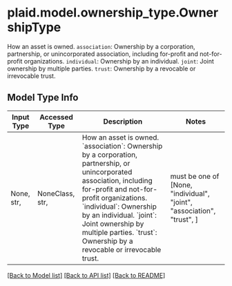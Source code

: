 # plaid.model.ownership_type.OwnershipType

How an asset is owned.  `association`: Ownership by a corporation, partnership, or unincorporated association, including for-profit and not-for-profit organizations. `individual`: Ownership by an individual. `joint`: Joint ownership by multiple parties. `trust`: Ownership by a revocable or irrevocable trust.

## Model Type Info
Input Type | Accessed Type | Description | Notes
------------ | ------------- | ------------- | -------------
None, str,  | NoneClass, str,  | How an asset is owned.  &#x60;association&#x60;: Ownership by a corporation, partnership, or unincorporated association, including for-profit and not-for-profit organizations. &#x60;individual&#x60;: Ownership by an individual. &#x60;joint&#x60;: Joint ownership by multiple parties. &#x60;trust&#x60;: Ownership by a revocable or irrevocable trust. | must be one of [None, "individual", "joint", "association", "trust", ] 

[[Back to Model list]](../../README.md#documentation-for-models) [[Back to API list]](../../README.md#documentation-for-api-endpoints) [[Back to README]](../../README.md)

